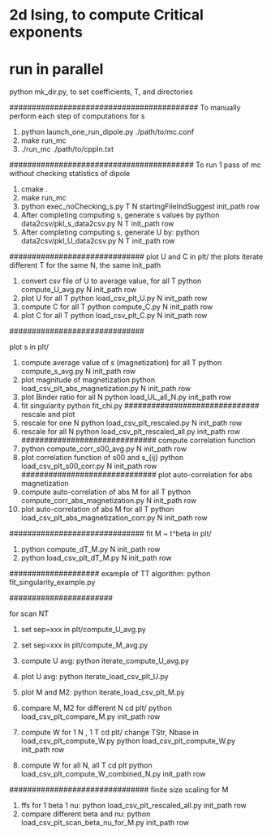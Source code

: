 # 2d Ising, to compute  Critical exponents
# run in parallel
python mk_dir.py, to set coefficients, T, and directories

##########################################
To manually perform each step of computations for s
1. python launch_one_run_dipole.py ./path/to/mc.conf
2. make run_mc
3. ./run_mc ./path/to/cppIn.txt


#########################################
To run 1 pass of mc without checking statistics of dipole
1. cmake .
2. make run_mc
3. python exec_noChecking_s.py T N startingFileIndSuggest init_path row
4. After completing computing s, generate s values by
   python  data2csv/pkl_s_data2csv.py N T init_path row
5. After completing computing s, generate U by:
   python data2csv/pkl_U_data2csv.py N T init_path row


##############################
plot U and C
in plt/
the plots iterate different T for the same N, the same init_path
1. convert csv file of U to average value, for all T
   python compute_U_avg.py N init_path row
2. plot U for all T
   python load_csv_plt_U.py  N init_path  row
3. compute C for all T
   python compute_C.py N init_path row
4. plot C for all T
   python load_csv_plt_C.py N init_path row

##############################

plot s
in plt/
1. compute average value of s (magnetization) for all T
   python compute_s_avg.py N init_path row
2. plot magnitude of magnetization
   python load_csv_plt_abs_magnetization.py N init_path row
3. plot Binder ratio for all N
   python load_UL_all_N.py init_path row
4. fit singularity
   python fit_chi.py 
##############################
rescale and plot
1. rescale for one N
   python load_csv_plt_rescaled.py N init_path row
2. rescale for all N
   python load_csv_plt_rescaled_all.py init_path row
##############################
compute correlation function
1. python compute_corr_s00_avg.py N init_path row
2. plot correlation function of s00 and s_{ij}
   python load_csv_plt_s00_corr.py N init_path row
##############################
plot auto-correlation for abs magnetization
1. compute auto-correlation of abs M for all T
   python compute_corr_abs_magnetization.py N init_path row
2. plot auto-correlation of abs M for all T
   python load_csv_plt_abs_magnetization_corr.py N init_path row

##############################
fit M ~ t^beta
in plt/
1. python compute_dT_M.py N init_path row
2. python load_csv_plt_dT_M.py N init_path row

####################
example of TT algorithm:
python fit_singularity_example.py



#######################

for scan NT
1. set sep=xxx in plt/compute_U_avg.py
2. set sep=xxx in plt/compute_M_avg.py
3. compute U avg:
   python iterate_compute_U_avg.py
4. plot U avg:
   python iterate_load_csv_plt_U.py
5. plot M and M2:
   python iterate_load_csv_plt_M.py
6. compare M, M2 for different N
   cd plt/
   python load_csv_plt_compare_M.py init_path row

7. compute W for 1 N , 1 T
   cd plt/
   change TStr, Nbase in load_csv_plt_compute_W.py
   python load_csv_plt_compute_W.py init_path row

8. compute W for all N, all T
   cd plt
   python load_csv_plt_compute_W_combined_N.py  init_path row

###############################
finite size scaling for M
1. ffs for 1 beta 1 nu:
   python load_csv_plt_rescaled_all.py init_path row
2. compare different beta and nu:
   python load_csv_plt_scan_beta_nu_for_M.py init_path row